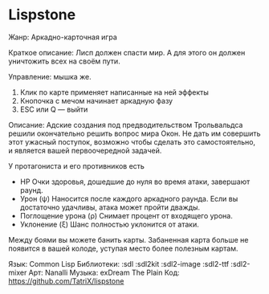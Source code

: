 # Lispstone

Жанр: Аркадно-карточная игра

Краткое описание: Лисп должен спасти мир. А для этого он должен уничтожить всех на своём пути.

Управление: мышка же.
1) Клик по карте применяет написанные на ней эффекты
2) Кнопочка с мечом начинает аркадную фазу
3) ESC или Q — выйти

Описание: Адские создания под предводительством Трольвальдса решили
окончательно решить вопрос мира Окон.  Не дать им совершить этот
ужасный поступок, возможно чтобы сделать это самостоятельно, и
является вашей первоочередной задачей.

У протагониста и его противников есть
* HP
  Очки здоровья, дошедшие до нуля во время атаки, завершают раунд.
* Урон (ψ)
  Наносится после каждого аркадного раунда. Если вы достаточно удачливы, атака может пройти дважды.
* Поглощение урона (ρ)
  Снимает процент от входящего урона.
* Уклонение (ξ)
  Шанс полностью уклонится от атаки.

Между боями вы можете банить карты. Забаненная карта больше не
появится в вашей колоде, уступая место более полезным картам.

Язык: Common Lisp
Библиотеки: :sdl :sdl2kit :sdl2-image :sdl2-ttf :sdl2-mixer
Арт: Nanalli
Музыка: exDream The Plain
Код: https://github.com/TatriX/lispstone
